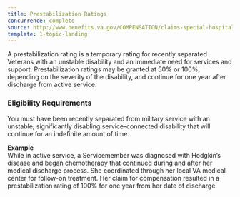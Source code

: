 ```yaml
---
title: Prestabilization Ratings
concurrence: complete
source: http://www.benefits.va.gov/COMPENSATION/claims-special-hospital_treatment.asp
template: 1-topic-landing
---
```


A prestabilization rating is a temporary rating for recently separated Veterans with an unstable disability and an immediate need for services and support. Prestabilization ratings may be granted at 50% or 100%, depending on the severity of the disability, and continue for one year after discharge from active service.

<div class="call-out usa-content" markdown="1">

### Eligibility Requirements

You must have been recently separated from military service with an unstable, significantly disabling service-connected disability that will continue for an indefinite amount of time.
</div>


**Example**<br>
While in active service, a Servicemember was diagnosed with Hodgkin’s disease and began chemotherapy that continued during and after her medical discharge process. She coordinated through her local VA medical center for follow-on treatment. Her claim for compensation resulted in a prestabilization rating of 100% for one year from her date of discharge.

